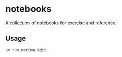 # notebooks

A collection of notebooks for exercise and reference.

## Usage

```sh
uv run marimo edit
```
